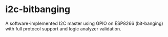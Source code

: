 # i2c-bitbanging
A software-implemented I2C master using GPIO on ESP8266 (bit-banging) with full protocol support and logic analyzer validation.
